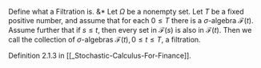 Define what a Filtration is. 
&*
Let $\Omega$ be a nonempty set. Let $T$ be a fixed positive number, and assume that for each $0 \leq T$ there is a $\sigma$-algebra $\mathcal{F}(t)$. Assume further that if $s \leq t$, then every set in $\mathcal{F}(s)$ is also in $\mathcal{F}(t)$. Then we call the collection of $\sigma$-algebras $\mathcal{F}(t), 0 \leq t \leq T$, a filtration.

Definition 2.1.3 in [[_Stochastic-Calculus-For-Finance]].